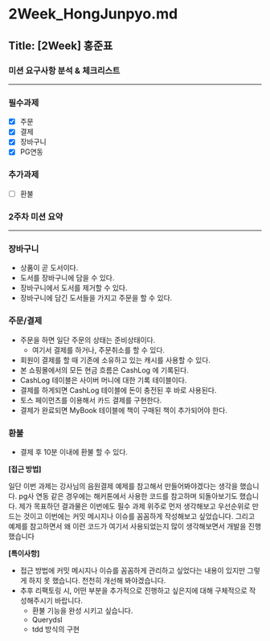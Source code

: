 # 2Week_HongJunpyo.md

## Title: [2Week] 홍준표

### 미션 요구사항 분석 & 체크리스트

---
### 필수과제
- [x] 주문
- [x] 결제
- [x] 장바구니
- [x] PG연동

### 추가과제
- [ ] 환불

### 2주차 미션 요약

---

### **장바구니**

- 상품이 곧 도서이다.
- 도서를 장바구니에 담을 수 있다.
- 장바구니에서 도서를 제거할 수 있다.
- 장바구니에 담긴 도서들을 가지고 주문을 할 수 있다.

### **주문/결제**

- 주문을 하면 일단 주문의 상태는 준비상태이다.
  - 여기서 결제를 하거나, 주문취소를 할 수 있다.
- 회원이 결제를 할 때 기존에 소유하고 있는 캐시를 사용할 수 있다.
- 본 쇼핑몰에서의 모든 현금 흐름은 CashLog 에 기록된다.
- CashLog 테이블은 사이버 머니에 대한 기록 테이블이다.
- 결제를 하게되면 CashLog 테이블에 돈이 충전된 후 바로 사용된다.
- 토스 페이먼츠를 이용해서 카드 결제를 구현한다.
- 결제가 완료되면 MyBook 테이블에 책이 구매된 책이 추가되어야 한다.

### **환불**

- 결제 후 10분 이내에 환불 할 수 있다.

**[접근 방법]**

일단 이번 과제는 강사님의 음원결제 예제를 참고해서 만들어봐야겠다는 생각을 했습니다. pg사 연동 같은 경우에는
해커톤에서 사용한 코드를 참고하며 되돌아보기도 했습니다.
제가 목표하던 결과물은 이번에도 필수 과제 위주로 먼저 생각해보고 우선순위로 만드는 것이고 이번에는
커밋 메시지나 이슈를 꼼꼼하게 작성해보고 싶었습니다. 그리고 예제를 참고하면서 왜 이런 코드가 여기서 사용되었는지
많이 생각해보면서 개발을 진행 했습니다



**[특이사항]**
- 접근 방법에 커밋 메시지나 이슈를 꼼꼼하게 관리하고 싶었다는 내용이 있지만 그렇게 하지 못 했습니다. 천천히 개선해 봐야겠습니다.
- 추후 리팩토링 시, 어떤 부분을 추가적으로 진행하고 싶은지에 대해 구체적으로 작성해주시기 바랍니다.
  - 환불 기능을 완성 시키고 싶습니다.
  - Querydsl
  - tdd 방식의 구현